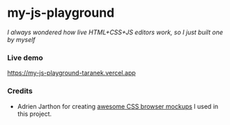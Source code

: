 # my-js-playground

_I always wondered how live HTML+CSS+JS editors work, so I just built one by myself_

### Live demo

https://my-js-playground-taranek.vercel.app

### Credits

- Adrien Jarthon for creating [awesome CSS browser mockups](https://codepen.io/adrienjarthon/pen/ogjjoj) I used in this project.

